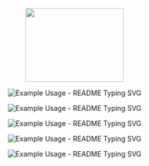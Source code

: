 
<div id="header" align="center">
  <img src="https://i.gifer.com/origin/76/7677e15931d5a2091777bff66942e92f_w200.gif" width="200" height="150"/>
</div>
<p align="center">
  <img src="https://readme-typing-svg.demolab.com/?lines=Hi,+broh.+.+.&font=Fira%20Code&center=true&width=630&height=50&duration=4000&pause=1010" alt="Example Usage - README Typing SVG">
</p>

<p align="center">
  <img src="https://readme-typing-svg.demolab.com/?lines=Someday+there+will+be+something+useful+here.+.+.&font=Fira%20Code&center=true&width=630&height=50&duration=4000&pause=1010" alt="Example Usage - README Typing SVG">
</p>

<p align="center">
  <img src="https://readme-typing-svg.demolab.com/?lines=In+the+meantime,+I'm+studying+at+the+institute.+.+.&font=Fira%20Code&center=true&width=630&height=50&duration=4000&pause=1000" alt="Example Usage - README Typing SVG">
</p>

<p align="center">
  <img src="https://readme-typing-svg.demolab.com/?lines=My+name+is+Katya.+.+.&font=Fira%20Code&center=true&width=630&height=50&duration=4000&pause=1010" alt="Example Usage - README Typing SVG">
</p>

<p align="center">
  <img src="https://readme-typing-svg.demolab.com/?lines=and+I+have+a+lot+of+student+debt.+.+.&font=Fira%20Code&center=true&width=630&height=50&duration=4000&pause=1010" alt="Example Usage - README Typing SVG">
</p>


